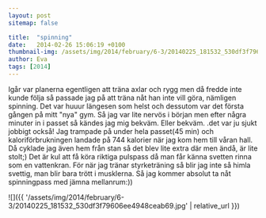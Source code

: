 ```yaml
---
layout: post
sitemap: false

title:  "spinning"
date:   2014-02-26 15:06:19 +0100
thumbnail-img: /assets/img/2014/february/6-3/20140225_181532_530df3f79606ee4948ceab69.jpg
author: Eva
tags: [2014]
---
```


Igår var planerna egentligen att träna axlar och rygg men då fredde inte kunde följa så passade jag på att träna nåt han inte vill göra, nämligen spinning. Det var huuur längesen som helst och dessutom var det första gången på mitt "nya" gym. Så jag var lite nervös i början men efter några minuter in i passet så kändes jag mig bekväm. Eller bekväm. .det var ju sjukt jobbigt också!  Jag trampade på under hela passet(45 min) och kaloriförbrukningen landade på 744 kalorier när jag kom hem till våran hall. Då cyklade jag även hem från stan så det blev lite extra där men ändå, är lite stolt;) Det är kul att få köra riktiga pulspass då man får känna svetten rinna som en vattenkran. För när jag tränar styrketräning så blir jag inte så himla svettig, man blir bara trött i musklerna. Så jag kommer absolut ta nåt spinningpass med jämna mellanrum:))

![]({{ '/assets/img/2014/february/6-3/20140225_181532_530df3f79606ee4948ceab69.jpg'  | relative_url }})

